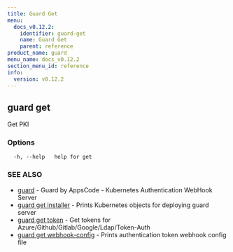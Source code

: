 ```yaml
---
title: Guard Get
menu:
  docs_v0.12.2:
    identifier: guard-get
    name: Guard Get
    parent: reference
product_name: guard
menu_name: docs_v0.12.2
section_menu_id: reference
info:
  version: v0.12.2
---
```


## guard get

Get PKI

### Options

```
  -h, --help   help for get
```

### SEE ALSO

* [guard](/docs/v0.12.2/reference/guard)	 - Guard by AppsCode - Kubernetes Authentication WebHook Server
* [guard get installer](/docs/v0.12.2/reference/guard_get_installer)	 - Prints Kubernetes objects for deploying guard server
* [guard get token](/docs/v0.12.2/reference/guard_get_token)	 - Get tokens for Azure/Github/Gitlab/Google/Ldap/Token-Auth
* [guard get webhook-config](/docs/v0.12.2/reference/guard_get_webhook-config)	 - Prints authentication token webhook config file

